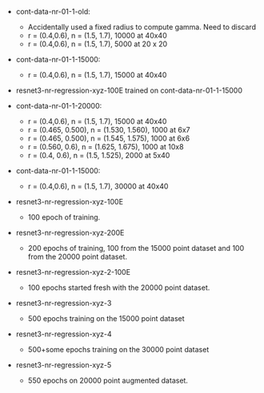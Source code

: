 - cont-data-nr-01-1-old: 
  - Accidentally used a fixed radius to compute gamma. Need to discard 
  - r = (0.4,0.6), n = (1.5, 1.7), 10000 at 40x40 
  - r = (0.4,0.6), n = (1.5, 1.7), 5000 at 20 x 20
- cont-data-nr-01-1-15000:
  - r = (0.4,0.6), n = (1.5, 1.7), 15000 at 40x40
  
- resnet3-nr-regression-xyz-100E trained on cont-data-nr-01-1-15000

- cont-data-nr-01-1-20000: 
  - r = (0.4,0.6), n = (1.5, 1.7), 15000 at 40x40 
  - r = (0.465, 0.500), n = (1.530, 1.560), 1000 at 6x7
  - r = (0.465, 0.500), n = (1.545, 1.575), 1000 at 6x6
  - r = (0.560, 0.6), n = (1.625, 1.675), 1000 at 10x8
  - r = (0.4, 0.6), n = (1.5, 1.525), 2000 at 5x40

- cont-data-nr-01-1-15000:
  - r = (0.4,0.6), n = (1.5, 1.7), 30000 at 40x40

- resnet3-nr-regression-xyz-100E
  - 100 epoch of training.

- resnet3-nr-regression-xyz-200E
  - 200 epochs of training, 100 from the 15000 point dataset and 100 from the 20000 point dataset.

- resnet3-nr-regression-xyz-2-100E
  - 100 epochs started fresh with the 20000 point dataset.

- resnet3-nr-regression-xyz-3
  - 500 epochs training on the 15000 point dataset

- resnet3-nr-regression-xyz-4
  - 500+some epochs training on the 30000 point dataset

- resnet3-nr-regression-xyz-5
  - 550 epochs on 20000 point augmented dataset.